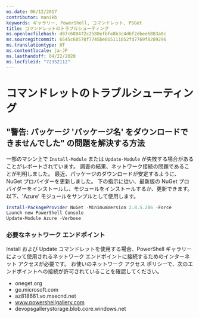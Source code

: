 ```yaml
---
ms.date: 06/12/2017
contributor: manikb
keywords: ギャラリー, PowerShell, コマンドレット, PSGet
title: コマンドレットのトラブルシューティング
ms.openlocfilehash: d87c680472c2588efbfe8b3c4d6f2dbee6883a0c
ms.sourcegitcommit: 6545c60578f7745be015111052fd7769f8289296
ms.translationtype: HT
ms.contentlocale: ja-JP
ms.lasthandoff: 04/22/2020
ms.locfileid: "72352112"
---
```

# <a name="troubleshooting-cmdlets"></a>コマンドレットのトラブルシューティング

## <a name="how-to-resolve-warning-package-your-package-name-failed-to-download-issue"></a>"警告: パッケージ 'パッケージ名' をダウンロードできませんでした" の問題を解決する方法

一部のマシン上で `Install-Module` または `Update-Module` が失敗する場合があることがレポートされています。 調査の結果、ネットワーク接続の問題であることが判明しました。 最近、パッケージのダウンロードが安定するように、NuGet プロバイダーを更新しました。 下の指示に従い、最新版の NuGet プロバイダーをインストールし、モジュールをインストールするか、更新できます。 以下、'Azure' モジュールをサンプルとして使用します。

```powershell
Install-PackageProvider NuGet -MinimumVersion 2.8.5.206 -Force
Launch new PowerShell Console
Update-Module Azure -Verbose
```

### <a name="required-network-endpoints"></a>必要なネットワーク エンドポイント

Install および Update コマンドレットを使用する場合、PowerShell ギャラリーによって使用されるネットワーク エンドポイントに接続するためのインターネット アクセスが必要です。 お使いのネットワーク アクセス ポリシーで、次のエンドポイントへの接続が許可されていることを確認してください。

- oneget.org
- go.microsoft.com
- az818661.vo.msecnd.net
- www.powershellgallery.com
- devopsgallerystorage.blob.core.windows.net
